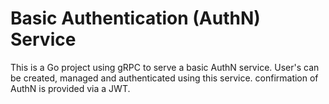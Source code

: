 # Basic Authentication (AuthN) Service

This is a Go project using gRPC to serve a basic AuthN service. User's can be created, managed and authenticated using this service. confirmation of AuthN is provided via a JWT.